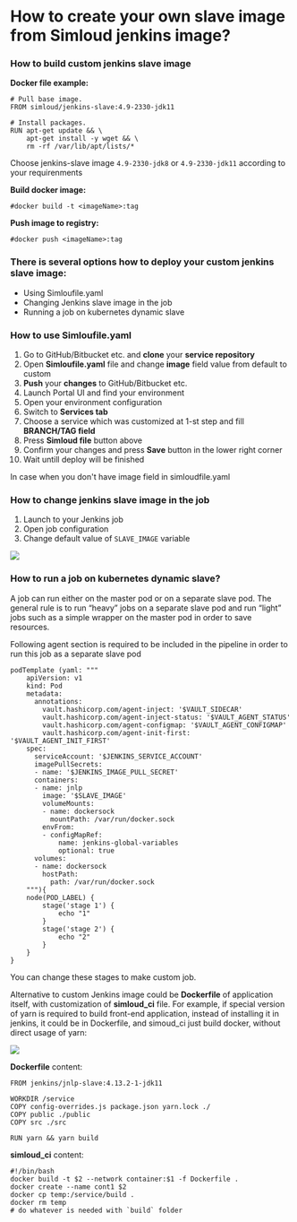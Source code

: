 # How to create your own slave image from Simloud jenkins image?

### How to build custom jenkins slave image

**Docker file example:**

```
# Pull base image.
FROM simloud/jenkins-slave:4.9-2330-jdk11   

# Install packages.
RUN apt-get update && \
    apt-get install -y wget && \
    rm -rf /var/lib/apt/lists/*
```
Choose jenkins-slave image `4.9-2330-jdk8` or `4.9-2330-jdk11` according to your requirenments

**Build docker image:**

`#docker build -t <imageName>:tag`

**Push image to registry:**

`#docker push <imageName>:tag`

### There is several options how to deploy your custom jenkins slave image:

- Using Simloufile.yaml
- Changing Jenkins slave image in the job
- Running a job on kubernetes dynamic slave


### How to use Simloufile.yaml

1. Go to GitHub/Bitbucket etc. and **clone** your **service repository**
2. Open **Simloufile.yaml** file and change **image** field value from default to custom
3. **Push** your **changes** to GitHub/Bitbucket etc.
2. Launch Portal UI and find your environment
2. Open your environment configuration
3. Switch to **Services tab**
4. Choose a service which was customized at 1-st step and fill **BRANCH/TAG field**
5. Press **Simloud file** button above
6. Confirm your changes and press **Save** button in the lower right corner
7. Wait untill deploy will be finished


In case when you don't have image field in simloudfile.yaml


### How to change jenkins slave image in the job

1. Launch to your Jenkins job
2. Open job configuration
2. Change default value of `SLAVE_IMAGE` variable

![](../../../img/jenkins/create-your-slave-image/image1.png)

### How to run a job on kubernetes dynamic slave?

A job can run either on the master pod or on a separate slave pod.
The general rule is to run “heavy” jobs on a separate slave pod and run “light” jobs such as a simple wrapper on the master pod in order to save resources.

Following agent section is required to be included in the pipeline in order to run this job as a separate slave pod

```
podTemplate (yaml: """
    apiVersion: v1
    kind: Pod
    metadata:
      annotations:
        vault.hashicorp.com/agent-inject: '$VAULT_SIDECAR'
        vault.hashicorp.com/agent-inject-status: '$VAULT_AGENT_STATUS'
        vault.hashicorp.com/agent-configmap: '$VAULT_AGENT_CONFIGMAP'
        vault.hashicorp.com/agent-init-first: '$VAULT_AGENT_INIT_FIRST'
    spec:
      serviceAccount: '$JENKINS_SERVICE_ACCOUNT'
      imagePullSecrets:
      - name: '$JENKINS_IMAGE_PULL_SECRET'
      containers:
      - name: jnlp
        image: '$SLAVE_IMAGE'
        volumeMounts:
        - name: dockersock
          mountPath: /var/run/docker.sock
        envFrom:
        - configMapRef:
            name: jenkins-global-variables
            optional: true
      volumes:
      - name: dockersock
        hostPath:
          path: /var/run/docker.sock
    """){
    node(POD_LABEL) {
        stage('stage 1') {
            echo "1"
        }
        stage('stage 2') {
            echo "2"
        }
    }
}
```

You can change these stages to make custom job.

Alternative to custom Jenkins image could be **Dockerfile** of application itself, with customization of **simloud_ci** file. For example, if special version of yarn is required to build front-end application, instead of installing it in jenkins, it could be in Dockerfile, and simoud_ci just build docker, without direct usage of yarn:

![](../../../img/jenkins/create-your-slave-image/image2.png)

**Dockerfile** content:

```
FROM jenkins/jnlp-slave:4.13.2-1-jdk11

WORKDIR /service
COPY config-overrides.js package.json yarn.lock ./
COPY public ./public
COPY src ./src

RUN yarn && yarn build
```

**simloud_ci** content:

```
#!/bin/bash
docker build -t $2 --network container:$1 -f Dockerfile .
docker create --name cont1 $2
docker cp temp:/service/build .
docker rm temp
# do whatever is needed with `build` folder
```

